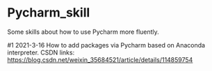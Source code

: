 # Pycharm_skill
Some skills about how to use Pycharm more fluently.

#1 2021-3-16
How to add packages via Pycharm based on Anaconda interpreter.
CSDN links: https://blog.csdn.net/weixin_35684521/article/details/114859754

